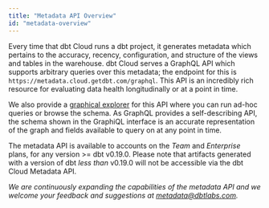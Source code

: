 ```yaml
---
title: "Metadata API Overview"
id: "metadata-overview"
---
```


Every time that dbt Cloud runs a dbt project, it generates metadata which pertains to the accuracy, recency, configuration, and structure of the <Term id="view">views</Term> and tables in the warehouse. dbt Cloud serves a GraphQL API which supports arbitrary queries over this metadata; the endpoint for this <Term id="api" /> is `https://metadata.cloud.getdbt.com/graphql`. This API is an incredibly rich resource for evaluating data health longitudinally or at a point in time.

We also provide a [graphical explorer](https://metadata.cloud.getdbt.com/graphiql) for this API where you can run ad-hoc queries or browse the schema. As GraphQL provides a self-describing API, the schema shown in the GraphiQL interface is an accurate representation of the graph and fields available to query on at any point in time.

The metadata API is available to accounts on the _Team_ and _Enterprise_ plans, for any version >= dbt v0.19.0. Please note that artifacts generated with a version of dbt _less than_ v0.19.0 will not be accessible via the dbt Cloud Metadata API.

*We are continuously expanding the capabilities of the metadata API and we welcome your feedback and suggestions at metadata@dbtlabs.com.*
